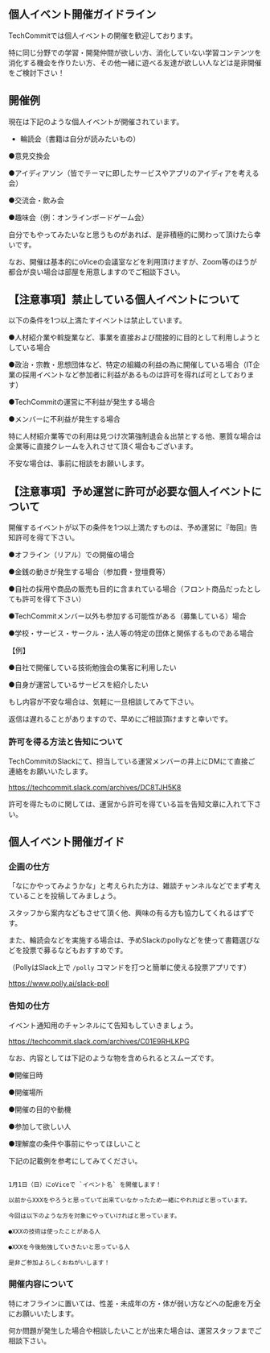 ## 個人イベント開催ガイドライン

TechCommitでは個人イベントの開催を歓迎しております。

特に同じ分野での学習・開発仲間が欲しい方、消化していない学習コンテンツを消化する機会を作りたい方、その他一緒に遊べる友達が欲しい人などは是非開催をご検討下さい！

## 開催例

現在は下記のような個人イベントが開催されています。

- 輪読会（書籍は自分が読みたいもの）

●意見交換会

●アイディアソン（皆でテーマに即したサービスやアプリのアイディアを考える会）

●交流会・飲み会

●趣味会（例：オンラインボードゲーム会）

自分でもやってみたいなと思うものがあれば、是非積極的に関わって頂けたら幸いです。

なお、開催は基本的にoViceの会議室などを利用頂けますが、Zoom等のほうが都合が良い場合は部屋を用意しますのでご相談下さい。

## 【注意事項】禁止している個人イベントについて

以下の条件を1つ以上満たすイベントは禁止しています。

●人材紹介業や斡旋業など、事業を直接および間接的に目的として利用しようとしている場合

●政治・宗教・思想団体など、特定の組織の利益の為に開催している場合（IT企業の採用イベントなど参加者に利益があるものは許可を得れば可としております）

●TechCommitの運営に不利益が発生する場合

●メンバーに不利益が発生する場合

特に人材紹介業等での利用は見つけ次第強制退会＆出禁とする他、悪質な場合は企業等に直接クレームを入れさせて頂く場合もございます。

不安な場合は、事前に相談をお願いします。

## 【注意事項】予め運営に許可が必要な個人イベントについて

開催するイベントが以下の条件を1つ以上満たすものは、予め運営に『毎回』告知許可を得て下さい。

●オフライン（リアル）での開催の場合

●金銭の動きが発生する場合（参加費・登壇費等）

●自社の採用や商品の販売も目的に含まれている場合（フロント商品だったとしても許可を得て下さい）

●TechCommitメンバー以外も参加する可能性がある（募集している）場合

●学校・サービス・サークル・法人等の特定の団体と関係するものである場合

【例】

●自社で開催している技術勉強会の集客に利用したい

●自身が運営しているサービスを紹介したい

もし内容が不安な場合は、気軽に一旦相談してみて下さい。

返信は遅れることがありますので、早めにご相談頂けますと幸いです。

### 許可を得る方法と告知について

TechCommitのSlackにて、担当している運営メンバーの井上にDMにて直接ご連絡をお願いいたします。

https://techcommit.slack.com/archives/DC8TJH5K8

許可を得たものに関しては、運営から許可を得ている旨を告知文章に入れて下さい。

## 個人イベント開催ガイド

### 企画の仕方

「なにかやってみようかな」と考えられた方は、雑談チャンネルなどでまず考えていることを投稿してみましょう。

スタッフから案内などもさせて頂く他、興味の有る方も協力してくれるはずです。

また、輪読会などを実施する場合は、予めSlackのpollyなどを使って書籍選びなどを投票で募るなどもおすすめです。

（PollyはSlack上で `/polly` コマンドを打つと簡単に使える投票アプリです）

https://www.polly.ai/slack-poll

### 告知の仕方

イベント通知用のチャンネルにて告知もしていきましょう。

https://techcommit.slack.com/archives/C01E9RHLKPG

なお、内容としては下記のような物を含められるとスムーズです。

●開催日時

●開催場所

●開催の目的や動機

●参加して欲しい人

●理解度の条件や事前にやってほしいこと

下記の記載例を参考にしてみてください。

```

1月1日（日）にoViceで `イベント名` を開催します！

以前からXXXをやろうと思っていて出来ていなかったため一緒にやれればと思っています。

今回は以下のような方を対象にやっていければと思っています。

●XXXの技術は使ったことがある人

●XXXを今後勉強していきたいと思っている人

是非ご参加よろしくおねがいします！

```

### 開催内容について

特にオフラインに置いては、性差・未成年の方・体が弱い方などへの配慮を万全にお願いいたします。

何か問題が発生した場合や相談したいことが出来た場合は、運営スタッフまでご相談下さい。



